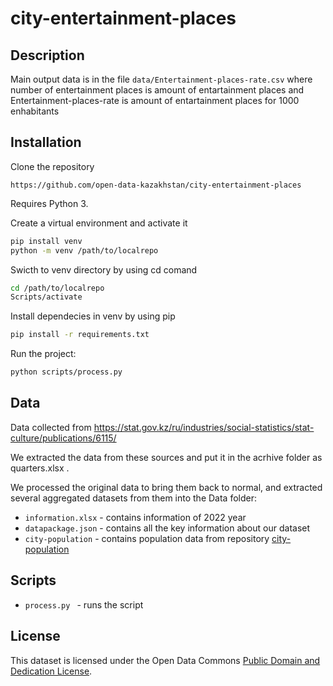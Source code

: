 # city-entertainment-places

## Description
Main output data is in the file `data/Entertainment-places-rate.csv` where number of entertainment places is amount of entartainment places and Entertainment-places-rate is amount of entartainment places for 1000 enhabitants

## Installation 

Clone the repository
```shell
https://github.com/open-data-kazakhstan/city-entertainment-places
```
Requires Python 3. 

Create a virtual environment and activate it 
```bash
pip install venv
python -m venv /path/to/localrepo
```

Swicth to venv directory by using cd comand
```bash
cd /path/to/localrepo
Scripts/activate
```

Install dependecies in venv by using pip
```bash
pip install -r requirements.txt
```

Run the project:
```bash
python scripts/process.py
```

## Data 

Data collected from https://stat.gov.kz/ru/industries/social-statistics/stat-culture/publications/6115/

We extracted the data from these sources and put it in the acrhive folder as quarters.xlsx .

We processed the original data to bring them back to normal, and extracted several aggregated datasets from them into the Data folder:

* `information.xlsx` - contains information of 2022 year 
* `datapackage.json` - contains all the key information about our dataset
* `city-population` - contains population data from repository [city-population](https://github.com/open-data-kazakhstan/city-population)

## Scripts

* `process.py ` - runs the script

## License

This dataset is licensed under the Open Data Commons [Public Domain and Dedication License][pddl].

[pddl]: https://www.opendatacommons.org/licenses/pddl/1-0/
